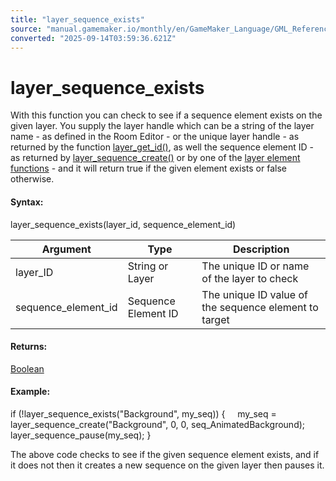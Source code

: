 ```yaml
---
title: "layer_sequence_exists"
source: "manual.gamemaker.io/monthly/en/GameMaker_Language/GML_Reference/Asset_Management/Rooms/Sequence_Layers/layer_sequence_exists.htm"
converted: "2025-09-14T03:59:36.621Z"
---
```


# layer\_sequence\_exists

With this function you can check to see if a sequence element exists on the given layer. You supply the layer handle which can be a string of the layer name - as defined in the Room Editor - or the unique layer handle - as returned by the function [layer\_get\_id()](../General_Layer_Functions/layer_get_id.md), as well the sequence element ID - as returned by [layer\_sequence\_create()](layer_sequence_create.md) or by one of the [layer element functions](../General_Layer_Functions/General_Layer_Functions.md) - and it will return true if the given element exists or false otherwise.

#### Syntax:

layer\_sequence\_exists(layer\_id, sequence\_element\_id)

| Argument | Type | Description |
| --- | --- | --- |
| layer_ID | String or Layer | The unique ID or name of the layer to check |
| sequence_element_id | Sequence Element ID | The unique ID value of the sequence element to target |

#### Returns:

[Boolean](../../../../GML_Overview/Data_Types.md)

#### Example:

if (!layer\_sequence\_exists("Background", my\_seq))
{
    my\_seq = layer\_sequence\_create("Background", 0, 0, seq\_AnimatedBackground);
    layer\_sequence\_pause(my\_seq);
}

The above code checks to see if the given sequence element exists, and if it does not then it creates a new sequence on the given layer then pauses it.